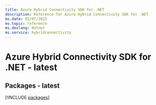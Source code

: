 ```yaml
---
title: Azure Hybrid Connectivity SDK for .NET
description: Reference for Azure Hybrid Connectivity SDK for .NET
ms.date: 02/07/2025
ms.topic: reference
ms.devlang: dotnet
ms.service: hybridconnectivity
---
```

# Azure Hybrid Connectivity SDK for .NET - latest
## Packages - latest
[!INCLUDE [packages](hybrid-connectivity-index.md)]